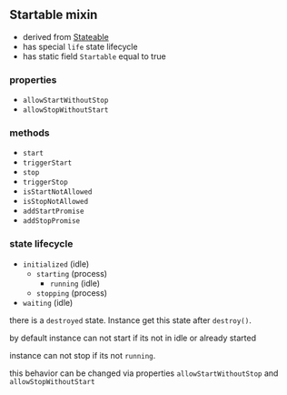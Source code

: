 ## Startable mixin


* derived from [Stateable](./stateable.md)
* has special `life` state lifecycle
* has static field `Startable` equal to true

### properties
* `allowStartWithoutStop`
* `allowStopWithoutStart`

### methods
* `start`
* `triggerStart`
* `stop`
* `triggerStop`
* `isStartNotAllowed`
* `isStopNotAllowed`
* `addStartPromise`
* `addStopPromise`

### state lifecycle
* `initialized` (idle)
	* `starting` (process)
		* `running` (idle)
  * `stopping` (process)
* `waiting` (idle)

there is a `destroyed` state. Instance get this state after `destroy()`.


by default instance can not start if its not in idle or already started

instance can not stop if its not `running`.

this behavior can be changed via properties `allowStartWithoutStop` and `allowStopWithoutStart`


